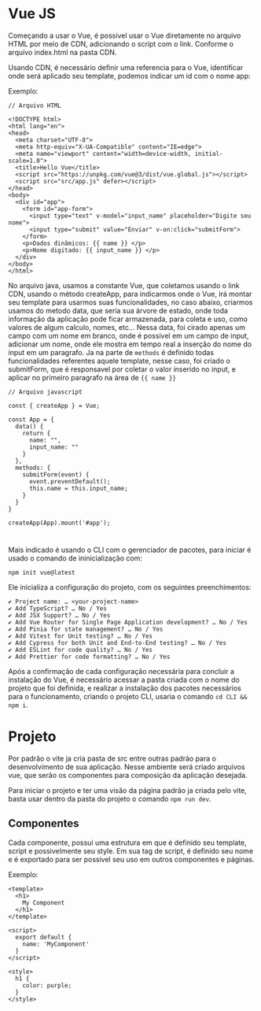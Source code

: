 # Vue JS

Começando a usar o Vue, é possivel usar o Vue diretamente no arquivo HTML por meio de CDN, adicionando o script com o link. Conforme o arquivo index.html na pasta CDN.

Usando CDN, é necessário definir uma referencia para o Vue, identificar onde será aplicado seu template, podemos indicar um id com o nome app:

Exemplo:

```
// Arquivo HTML

<!DOCTYPE html>
<html lang="en">
<head>
  <meta charset="UTF-8">
  <meta http-equiv="X-UA-Compatible" content="IE=edge">
  <meta name="viewport" content="width=device-width, initial-scale=1.0">
  <title>Hello Vue</title>
  <script src="https://unpkg.com/vue@3/dist/vue.global.js"></script>
  <script src="src/app.js" defer></script>
</head>
<body>
  <div id="app">
    <form id="app-form">
      <input type="text" v-model="input_name" placeholder="Digite seu nome">
      <input type="submit" value="Enviar" v-on:click="submitForm">
    </form>
    <p>Dados dinâmicos: {{ name }} </p>
    <p>Nome digitado: {{ input_name }} </p>
  </div>
</body>
</html>
```

No arquivo java, usamos a constante Vue, que coletamos usando o link CDN, usando o método createApp, para indicarmos onde o Vue, irá montar seu template para usarmos suas funcionalidades, no caso abaixo, criarmos usamos do metodo data, que seria sua árvore de estado, onde toda informação da aplicação pode ficar armazenada, para coleta e uso, como valores de algum calculo, nomes, etc...
Nessa data, foi cirado apenas um campo com um nome em branco, onde é possivel em um campo de input, adicionar um nome, onde ele mostra em tempo real a inserção do nome do input em um paragrafo.
Ja na parte de `methods` é definido todas funcionalidades referentes aquele template, nesse caso, foi criado o submitForm, que é responsavel por coletar o valor inserido no input, e aplicar no primeiro paragrafo na área de `{{ name }}`

```
// Arquivo javascript

const { createApp } = Vue;

const App = {
  data() {
    return {
      name: "",
      input_name: ""
    }
  },
  methods: {
    submitForm(event) {
      event.preventDefault();
      this.name = this.input_name;
    }
  }
}

createApp(App).mount('#app');
```


#

Mais indicado é usando o CLI com o gerenciador de pacotes, para iniciar é usado o comando de ininicialização com:
```
npm init vue@latest
```

Ele inicializa a configuração do projeto, com os seguintes preenchimentos:
```
✔ Project name: … <your-project-name>
✔ Add TypeScript? … No / Yes
✔ Add JSX Support? … No / Yes
✔ Add Vue Router for Single Page Application development? … No / Yes
✔ Add Pinia for state management? … No / Yes
✔ Add Vitest for Unit testing? … No / Yes
✔ Add Cypress for both Unit and End-to-End testing? … No / Yes
✔ Add ESLint for code quality? … No / Yes
✔ Add Prettier for code formatting? … No / Yes
```

Após a confirmação de cada configuração necessária para concluir a instalação do Vue, é necessário acessar a pasta criada com o nome do projeto que foi definida, e realizar a instalação dos pacotes necessários para o funcionamento, criando o projeto CLI, usaria o comando `cd CLI && npm i`.

# Projeto

Por padrão o vite ja cria pasta de src entre outras padrão para o desenvolvimento de sua aplicação. Nesse ambiente será criado arquivos vue, que serão os componentes para composição da aplicação desejada.

Para iniciar o projeto e ter uma visão da página padrão ja criada pelo vite, basta usar dentro da pasta do projeto o comando `npm run dev`.

## Componentes

Cada componente, possui uma estrutura em que é definido seu template, script e possivelmente seu style. Em sua tag de script, é definido seu nome e é exportado para ser possivel seu uso em outros componentes e páginas.

Exemplo:

```
<template>
  <h1>
    My Component
  </h1>
</template>

<script>
  export default {
    name: 'MyComponent'
  }
</script>

<style>
  h1 {
    color: purple;
  }
</style>
```

